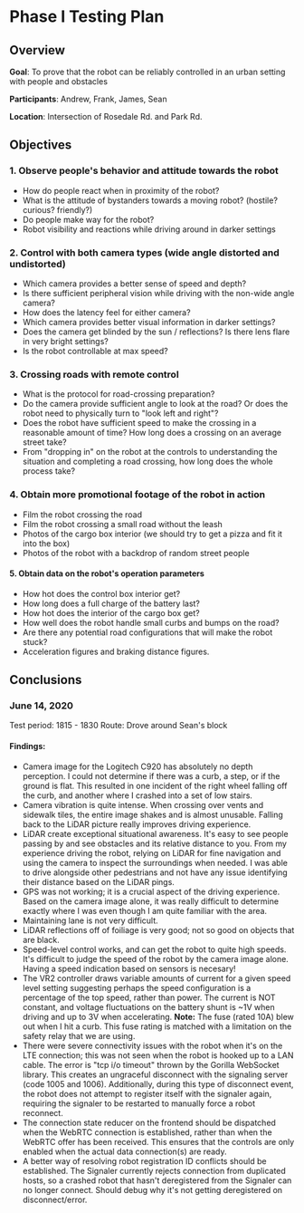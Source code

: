 # Phase I Testing Plan

## Overview
**Goal**: To prove that the robot can be reliably controlled in an urban setting with people and obstacles

**Participants**: Andrew, Frank, James, Sean

**Location**: Intersection of Rosedale Rd. and Park Rd.

## Objectives
### 1. Observe people's behavior and attitude towards the robot
* How do people react when in proximity of the robot?
* What is the attitude of bystanders towards a moving robot? (hostile? curious? friendly?)
* Do people make way for the robot?
* Robot visibility and reactions while driving around in darker settings

### 2. Control with both camera types (wide angle distorted and undistorted)
* Which camera provides a better sense of speed and depth?
* Is there sufficient peripheral vision while driving with the non-wide angle camera?
* How does the latency feel for either camera?
* Which camera provides better visual information in darker settings?
* Does the camera get blinded by the sun / reflections? Is there lens flare in very bright settings?
* Is the robot controllable at max speed?

### 3. Crossing roads with remote control
* What is the protocol for road-crossing preparation?
* Do the camera provide sufficient angle to look at the road? Or does the robot need to physically turn to "look left and right"?
* Does the robot have sufficient speed to make the crossing in a reasonable amount of time? How long does a crossing on an average street take?
* From "dropping in" on the robot at the controls to understanding the situation and completing a road crossing, how long does the whole process take?


### 4. Obtain more promotional footage of the robot in action
* Film the robot crossing the road
* Film the robot crossing a small road without the leash
* Photos of the cargo box interior (we should try to get a pizza and fit it into the box)
* Photos of the robot with a backdrop of random street people


#### 5. Obtain data on the robot's operation parameters
* How hot does the control box interior get?
* How long does a full charge of the battery last?
* How hot does the interior of the cargo box get?
* How well does the robot handle small curbs and bumps on the road?
* Are there any potential road configurations that will make the robot stuck?
* Acceleration figures and braking distance figures.


## Conclusions
### June 14, 2020
Test period: 1815 - 1830
Route: Drove around Sean's block
#### Findings:
- Camera image for the Logitech C920 has absolutely no depth perception. I could not determine if there was a curb, a step, or if the ground is flat. This resulted in one incident of the right wheel falling off the curb, and another where I crashed into a set of low stairs.
- Camera vibration is quite intense. When crossing over vents and sidewalk tiles, the entire image shakes and is almost unusable. Falling back to the LiDAR picture really improves driving experience.
- LiDAR create exceptional situational awareness. It's easy to see people passing by and see obstacles and its relative distance to you. From my experience driving the robot, relying on LiDAR for fine navigation and using the camera to inspect the surroundings when needed. I was able to drive alongside other pedestrians and not have any issue identifying their distance based on the LiDAR pings.
- GPS was not working; it is a crucial aspect of the driving experience. Based on the camera image alone, it was really difficult to determine exactly where I was even though I am quite familiar with the area.
- Maintaining lane is not very difficult.
- LiDAR reflections off of foiliage is very good; not so good on objects that are black.
- Speed-level control works, and can get the robot to quite high speeds. It's difficult to judge the speed of the robot by the camera image alone. Having a speed indication based on sensors is necesary!
- The VR2 controller draws variable amounts of current for a given speed level setting suggesting perhaps the speed configuration is a percentage of the top speed, rather than power. The current is NOT constant, and voltage fluctuations on the battery shunt is ~1V when driving and up to 3V when accelerating. **Note:** The fuse (rated 10A) blew out when I hit a curb. This fuse rating is matched with a limitation on the safety relay that we are using.
- There were severe connectivity issues with the robot when it's on the LTE connection; this was not seen when the robot is hooked up to a LAN cable. The error is "tcp i/o timeout" thrown by the Gorilla WebSocket library. This creates an ungraceful disconnect with the signaling server (code 1005 and 1006). Additionally, during this type of disconnect event, the robot does not attempt to register itself with the signaler again, requiring the signaler to be restarted to manually force a robot reconnect.
- The connection state reducer on the frontend should be dispatched when the WebRTC connection is established, rather than when the WebRTC offer has been received. This ensures that the controls are only enabled when the actual data connection(s) are ready.
- A better way of resolving robot registration ID conflicts should be established. The Signaler currently rejects connection from duplicated hosts, so a crashed robot that hasn't deregistered from the Signaler can no longer connect. Should debug why it's not getting deregistered on disconnect/error.
